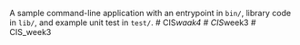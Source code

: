 A sample command-line application with an entrypoint in `bin/`, library code
in `lib/`, and example unit test in `test/`.
#   C I S _ w a a k 4  
 #   C I S _ w e e k 3  
 #   C I S _ w e e k 3  
 